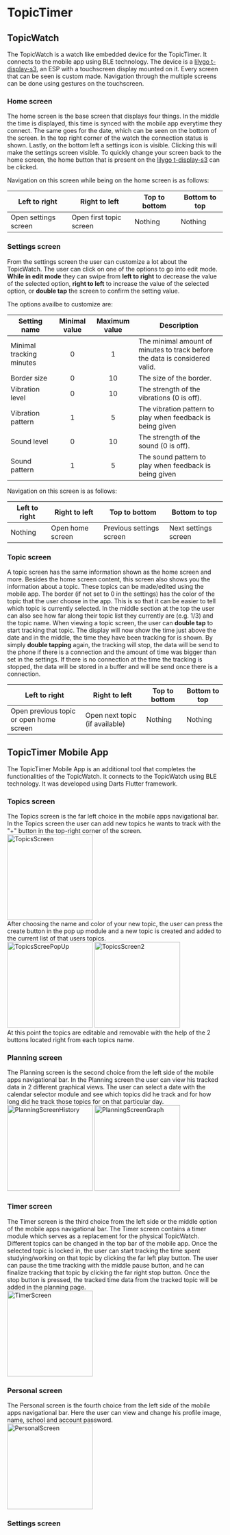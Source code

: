 # TopicTimer

## TopicWatch

The TopicWatch is a watch like embedded device for the TopicTimer. It connects to the mobile app using BLE technology. The device is a [lilygo t-display-s3](https://github.com/Xinyuan-LilyGO/T-Display-S3), an ESP with a touchscreen display mounted on it. Every screen that can be seen is custom made. Navigation through the multiple screens can be done using gestures on the touchscreen.

### Home screen
The home screen is the base screen that displays four things. In the middle the time is displayed, this time is synced with the mobile app everytime they connect. The same goes for the date, which can be seen on the bottom of the screen. In the top right corner of the watch the connection status is shown. Lastly, on the bottom left a settings icon is visible. Clicking this will make the settings screen visible.
To quickly change your screen back to the home screen, the home button that is present on the [lilygo t-display-s3](https://github.com/Xinyuan-LilyGO/T-Display-S3) can be clicked.

Navigation on this screen while being on the home screen is as follows:

|Left to right|Right to left|Top to bottom|Bottom to top|
|-------------|-------------|-------------|-------------|
|Open settings screen|Open first topic screen|Nothing|Nothing|

### Settings screen
From the settings screen the user can customize a lot about the TopicWatch. The user can click on one of the options to go into edit mode. **While in edit mode** they can swipe from **left to right** to decrease the value of the selected option, **right to left** to increase the value of the selected option, or **double tap** the screen to confirm the setting value.

The options availbe to customize are:

|Setting name|Minimal value|Maximum value|Description|
|------------|:-----------:|:-----------:|-----------|
|Minimal tracking minutes|0|1|The minimal amount of minutes to track before the data is considered valid.|
|Border size|0|10|The size of the border.|
|Vibration level|0|10|The strength of the vibrations (0 is off).|
|Vibration pattern|1|5|The vibration pattern to play when feedback is being given|
|Sound level|0|10|The strength of the sound (0 is off).|
|Sound pattern|1|5|The sound pattern to play when feedback is being given|

Navigation on this screen is as follows:

|Left to right|Right to left|Top to bottom|Bottom to top|
|-------------|-------------|-------------|-------------|
|Nothing|Open home screen|Previous settings screen|Next settings screen|

### Topic screen
A topic screen has the same information shown as the home screen and more. Besides the home screen content, this screen also shows you the information about a topic. These topics can be made/edited using the mobile app. The border (if not set to 0 in the settings) has the color of the topic that the user choose in the app. This is so that it can be easier to tell which topic is currently selected.  In the middle section at the top the user can also see how far along their topic list they currently are (e.g. 1/3) and the topic name. When viewing a topic screen, the user can **double tap** to start tracking that topic. The display will now show the time just above the date and in the middle, the time they have been tracking for is shown. By simply **double tapping** again, the tracking will stop, the data will be send to the phone if there is a connection and the amount of time was bigger than set in the settings. If there is no connection at the time the tracking is stopped, the data will be stored in a buffer and will be send once there is a connection.

|Left to right|Right to left|Top to bottom|Bottom to top|
|-------------|-------------|-------------|-------------|
|Open previous topic or open home screen|Open next topic (if available)|Nothing|Nothing|

## TopicTimer Mobile App
The TopicTimer Mobile App is an additional tool that completes the functionalities of the TopicWatch. It connects to the TopicWatch using BLE technology. It was developed using Darts Flutter framework.

### Topics screen
The Topics screen is the far left choice in the mobile apps navigational bar. In the Topics screen the user can add new topics he wants to track with the "+" button in the top-right corner of the screen.  
<img src="./images/TopicsScreen_1_.jpg" alt="TopicsScreen" width="200"/>  
After choosing the name and color of your new topic, the user can press the create button in the pop up module and a new topic is created and added to the current list of that users topics.  
<img src="./images/TopicsScreenPopUp_1_.jpg" alt="TopicsScreePopUp" width="200"/>
<img src="./images/TopicsScreen2_1_.jpg" alt="TopicsScreen2" width="200"/>  
At this point the topics are editable and removable with the help of the 2 buttons located right from each topics name.

### Planning screen
The Planning screen is the second choice from the left side of the mobile apps navigational bar. In the Planning screen the user can view his tracked data in 2 different graphical views. The user can select a date with the calendar selector module and see which topics did he track and for how long did he track those topics for on that particular day.  
<img src="./images/PlanningScreenHistory_1_.jpg" alt="PlanningScreenHistory" width="200"/>
<img src="./images/PlanningScreenGraph_1_.jpg" alt="PlanningScreenGraph" width="200"/>

### Timer screen
The Timer screen is the third choice from the left side or the middle option of the mobile apps navigational bar. The Timer screen contains a timer module which serves as a replacement for the physical TopicWatch. Different topics can be changed in the top bar of the mobile app. Once the selected topic is locked in, the user can start tracking the time spent studying/working on that topic by clicking the far left play button. The user can pause the time tracking with the middle pause button, and he can finalize tracking that topic by clicking the far right stop button. Once the stop button is pressed, the tracked time data from the tracked topic will be added in the planning page.  
<img src="./images/TimerScreen_1_.jpg" alt="TimerScreen" width="200"/>

### Personal screen
The Personal screen is the fourth choice from the left side of the mobile apps navigational bar. Here the user can view and change his profile image, name, school and account password.  
<img src="./images/PersonalScreen_1_.jpg
" alt="PersonalScreen" width="200"/>

### Settings screen